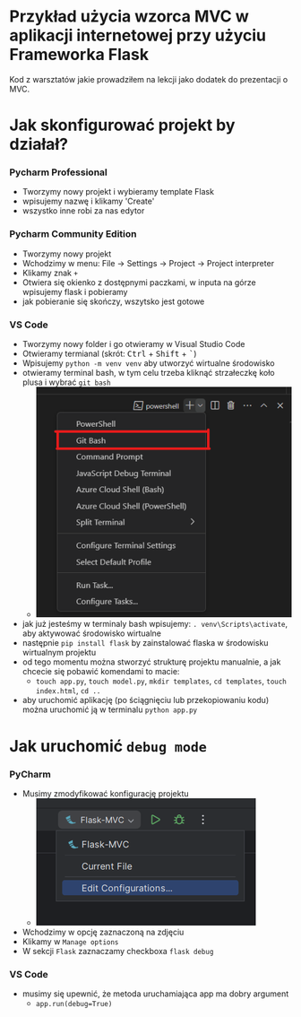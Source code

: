 # Przykład użycia wzorca MVC w aplikacji internetowej przy użyciu Frameworka Flask
Kod z warsztatów jakie prowadziłem na lekcji jako dodatek do prezentacji o MVC.


# Jak skonfigurować projekt by działał?
### Pycharm Professional
- Tworzymy nowy projekt i wybieramy template Flask
- wpisujemy nazwę i klikamy 'Create'
- wszystko inne robi za nas edytor

### Pycharm Community Edition
- Tworzymy nowy projekt
- Wchodzimy w menu: File -> Settings -> Project -> Project interpreter
- Klikamy znak `+`
- Otwiera się okienko z dostępnymi paczkami, w inputa na górze wpisujemy flask i pobieramy
- jak pobieranie się skończy, wszytsko jest gotowe

### VS Code
- Tworzymy nowy folder i go otwieramy w Visual Studio Code
- Otwieramy termianal (skrót: <kbd>Ctrl</kbd> + <kbd>Shift</kbd> + <kbd>`</kbd>)
- Wpisujemy `python -m venv venv` aby utworzyć wirtualne środowisko
- otwieramy terminal bash, w tym celu trzeba kliknąć strzałeczkę koło plusa i wybrać `git bash`
    - <img alt="gdzie" src="./bash_terminal.png">  
- jak już jesteśmy w terminaly bash wpisujemy: `. venv\Scripts\activate`, aby aktywować środowisko wirtualne
- następnie `pip install flask` by zainstalować flaska w środowisku wirtualnym projektu
- od tego momentu można stworzyć strukturę projektu manualnie, a jak chcecie się pobawić komendami to macie:
  	- `touch app.py`, `touch model.py`, `mkdir templates`, `cd templates`, `touch index.html`, `cd ..`
- aby uruchomić aplikację (po ściągnięciu lub przekopiowaniu kodu) można uruchomić ją w terminalu `python app.py` 	


# Jak uruchomić `debug mode`
### PyCharm
- Musimy zmodyfikować konfigurację projektu
  - <img alt="jak" src="edit_configurations.png">
- Wchodzimy w opcję zaznaczoną na zdjęciu
- Klikamy w `Manage options`
- W sekcji `Flask` zaznaczamy checkboxa `flask debug`

### VS Code
- musimy się upewnić, że metoda uruchamiająca app ma dobry argument
  - `app.run(debug=True)`
